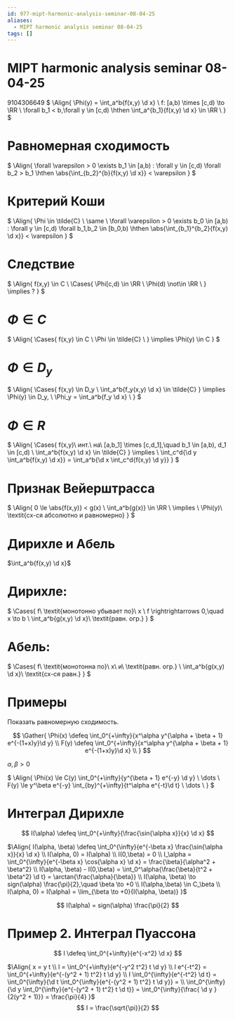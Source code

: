 ```yaml
---
id: 977-mipt-harmonic-analysis-seminar-08-04-25
aliases:
  - MIPT harmonic analysis seminar 08-04-25
tags: []
---
```


# MIPT harmonic analysis seminar 08-04-25

9104306649
$
\Align{
\Phi(y) = \int_a^b{f(x,y) \d x} \\
f: [a,b) \times [c,d) \to \RR \\
\forall b_1 < b,\forall y \in [c,d) \hthen \int_a^{b_1}{f(x,y) \d x} \in \RR \\
}
$

# Равномерная сходимость

$
\Align{
\forall \varepsilon > 0 \exists b_1 \in [a,b) : 
\forall y \in [c,d) \forall b_2 > b_1 \hthen 
\abs{\int_{b_2}^{b}{f(x,y) \d x}} < \varepsilon
}
$

# Критерий Коши

$
\Align{
\Phi \in \tilde{C} \\
\same \\
\forall \varepsilon > 0 \exists b_0 \in [a,b) :
\forall y \in [c,d) \forall b_1,b_2 \in [b_0,b) \hthen
\abs{\int_{b_1}^{b_2}{f(x,y) \d x}} < \varepsilon
}
$

# Следствие

$
\Align{
f(x,y) \in C \\
\Cases{
\Phi[c,d) \in \RR \\
\Phi(d) \not\in \RR \\
} \implies
?
}
$

# $\Phi \in C$

$
\Align{
\Cases{
f(x,y) \in C \\
\Phi \in \tilde{C} \\
}
\implies 
\Phi(y) \in C
}
$

# $\Phi \in D_y$

$
\Align{
\Cases{
f(x,y) \in D_y \\
\int_a^b{f_y(x,y) \d x} \in \tilde{C}
}
\implies 
\Phi(y) \in D_y, \\
\Phi_y = \int_a^b{f_y \d x} \\
}
$

# $\Phi \in R$

$
\Align{
\Cases{
f(x,y)\ инт.\ на\ [a,b_1] \times [c,d_1],\quad b_1 \in [a,b), d_1 \in [c,d) \\
\int_a^b{f(x,y) \d x} \in \tilde{C}
}
\implies \\
\int_c^d{\d y \int_a^b{f(x,y) \d x}} = \int_a^b{\d x \int_c^d{f(x,y) \d y}}
}
$

# Признак Вейерштрасса

$
\Align{
0 \le \abs{f(x,y)} < g(x) \\
\int_a^b{g(x)} \in \RR \\
\implies \\
\Phi(y)\ \textit{сх-ся абсолютно и равномерно}
}
$

# Дирихле и Абель

$\int_a^b{f(x,y) \d x}$

# Дирихле:

$
\Cases{
f\ \textit{монотонно убывает по}\ x \\
f \rightrightarrows 0,\quad x \to b \\
\int_a^b{g(x,y) \d x}\ \textit{равн. огр.}
}
$

# Абель:

$
\Cases{
f\ \textit{монотонна по}\ x\ и\ \textit{равн. огр.} \\
\int_a^b{g(x,y) \d x}\ \textit{сх-ся равн.}
}
$

# Примеры

Показать равномерную сходимость.

$$
\Gather{
\Phi(x) \defeq \int_0^{+\infty}{x^\alpha y^{\alpha + \beta + 1} e^{-(1+x)y}\d y} \\
F(y) \defeq \int_0^{+\infty}{x^\alpha y^{\alpha + \beta + 1} e^{-(1+x)y}\d x} \\
}
$$

$\alpha,\beta > 0$

$
\Align{
\Phi(x) \le C(y) \int_0^{+\infty}{y^{\beta + 1} e^{-y} \d y} \\
\dots \\
F(y) \le y^\beta e^{-y} \int_{by}^{+\infty}{t^\alpha e^{-t}\d t} \\
\dots \\
}
$

# Интеграл Дирихле

$$
I(\alpha) \defeq \int_0^{+\infty}{\frac{\sin{\alpha x}}{x} \d x}
$$

$\Align{
I(\alpha, \beta) \defeq \int_0^{\infty}{e^{-\beta x} \frac{\sin{\alpha x}}{x} \d x} \\
I(\alpha, 0) = I(\alpha) \\
I(0,\beta) = 0 \\
I_\alpha = \int_0^{\infty}{e^{-\beta x} \cos{\alpha x} \d x} = 
\frac{\beta}{\alpha^2 + \beta^2} \\
I(\alpha, \beta) - I(0,\beta) = 
\int_0^\alpha{\frac{\beta}{t^2 + \beta^2} \d t} =
\arctan{\frac{\alpha}{\beta}} \\
I(\alpha, \beta) \to sign(\alpha) \frac{\pi}{2},\quad
\beta \to +0 \\
I(\alpha,\beta) \in C_\beta \\
I(\alpha, 0) = I(\alpha) = \lim_{\beta \to +0}{I(\alpha, \beta)} 
}$

$$
I(\alpha) = sign(\alpha) \frac{\pi}{2}
$$

# Пример 2. Интеграл Пуассона

$$
I \defeq \int_0^{+\infty}{e^{-x^2} \d x}
$$

$\Align{
x = y t \\
I = \int_0^{+\infty}{e^{-y^2 t^2} t \d y} \\
I e^{-t^2} = \int_0^{+\infty}{e^{-(y^2 + 1) t^2} t \d y} \\
I \int_0^{\infty}{e^{-t^2} \d t} = 
\int_0^{\infty}{\d t \int_0^{\infty}{e^{-(y^2 + 1) t^2} t \d y}} = \\
\int_0^{\infty}{\d y \int_0^{\infty}{e^{-(y^2 + 1) t^2} t \d t}} =
\int_0^{\infty}{\frac{ \d y }{2(y^2 + 1)}} = 
\frac{\pi}{4}
}$
$$
I = \frac{\sqrt{\pi}}{2}
$$
